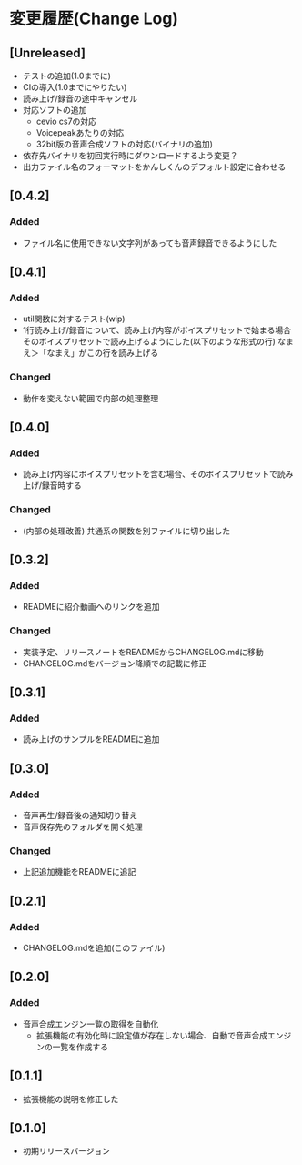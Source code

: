 # 変更履歴(Change Log)
## [Unreleased]
 - テストの追加(1.0までに)
 - CIの導入(1.0までにやりたい)
 - 読み上げ/録音の途中キャンセル
 - 対応ソフトの追加
   - cevio cs7の対応
   - Voicepeakあたりの対応
   - 32bit版の音声合成ソフトの対応(バイナリの追加)
 - 依存先バイナリを初回実行時にダウンロードするよう変更？
 - 出力ファイル名のフォーマットをかんしくんのデフォルト設定に合わせる

## [0.4.2]
### Added
 - ファイル名に使用できない文字列があっても音声録音できるようにした
## [0.4.1]
### Added
 - util関数に対するテスト(wip)
 - 1行読み上げ/録音について、読み上げ内容がボイスプリセットで始まる場合そのボイスプリセットで読み上げるようにした(以下のような形式の行)
なまえ＞「なまえ」がこの行を読み上げる
### Changed
 - 動作を変えない範囲で内部の処理整理
## [0.4.0]
### Added
 - 読み上げ内容にボイスプリセットを含む場合、そのボイスプリセットで読み上げ/録音時する
### Changed
 - (内部の処理改善) 共通系の関数を別ファイルに切り出した
## [0.3.2]
### Added
 - READMEに紹介動画へのリンクを追加
### Changed
 - 実装予定、リリースノートをREADMEからCHANGELOG.mdに移動
 - CHANGELOG.mdをバージョン降順での記載に修正
## [0.3.1]
### Added
 - 読み上げのサンプルをREADMEに追加

## [0.3.0]
### Added
 - 音声再生/録音後の通知切り替え
 - 音声保存先のフォルダを開く処理

### Changed
 - 上記追加機能をREADMEに追記

## [0.2.1]
### Added
 - CHANGELOG.mdを追加(このファイル)

## [0.2.0]

### Added
 - 音声合成エンジン一覧の取得を自動化
   - 拡張機能の有効化時に設定値が存在しない場合、自動で音声合成エンジンの一覧を作成する

## [0.1.1]

 - 拡張機能の説明を修正した

## [0.1.0]

 - 初期リリースバージョン